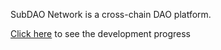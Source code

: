 SubDAO Network is a cross-chain DAO platform.

[Click here](https://github.com/SubDAO-Network/.github) to see the development progress
